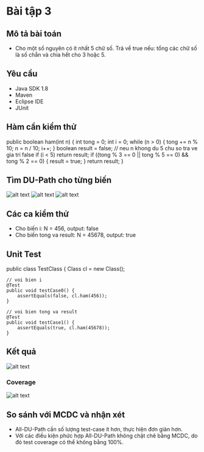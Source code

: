 ﻿# Bài tập 3

## Mô tả bài toán
 - Cho một số nguyên có ít nhất 5 chữ số.
   Trả về true nếu: tổng các chữ số là số chẵn và chia hết cho 3 hoặc 5.


## Yêu cầu
 - Java SDK 1.8
 - Maven
 - Eclipse IDE
 - JUnit

## Hàm cần kiểm thử
public boolean ham(int n) {
		int tong = 0;
		int i = 0;
		while (n > 0) {
			tong += n % 10;
			n = n / 10;
			i++;
		}
		boolean result = false;
		// neu n khong du 5 chu so tra ve gia tri false
		if (i < 5)
			return result;
		if ((tong % 3 == 0 || tong % 5 == 0) && tong % 2 == 0) {
			result = true;
		}
		return result;
	}

## Tìm DU-Path cho từng biến
![alt text](https://github.com/tumv58/int3117-2016/blob/master/MaVanTu/BT3/FlowGraph/tong.PNG)
![alt text](https://github.com/tumv58/int3117-2016/blob/master/MaVanTu/BT3/FlowGraph/result.PNG)
![alt text](https://github.com/tumv58/int3117-2016/blob/master/MaVanTu/BT3/FlowGraph/i.PNG)

## Các ca kiểm thử
  - Cho biến i: N = 456, output: false
  - Cho biến tong va result: N = 45678, output: true

## Unit Test
public class TestClass {
	Class cl = new Class();

	// voi bien i
	@Test
	public void testCase0() {
		assertEquals(false, cl.ham(456));
	}

	// voi bien tong va result
	@Test
	public void testCase1() {
		assertEquals(true, cl.ham(45678));
	}

## Kết quả
![alt text](https://github.com/tumv58/int3117-2016/blob/master/MaVanTu/BT3/TestResult/result.PNG)
### Coverage
![alt text](https://github.com/tumv58/int3117-2016/blob/master/MaVanTu/BT3/TestResult/coverage.PNG)

## So sánh với MCDC và nhận xét
- All-DU-Path cần số lượng test-case ít hơn, thực hiện đơn giản hơn.
- Với các điều kiện phức hợp All-DU-Path không chặt chẽ bằng MCDC, do đó test coverage có thể không bằng 100%.